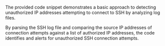The provided code snippet demonstrates a basic approach to detecting unauthorized IP addresses attempting to connect to SSH by analyzing log files.

By parsing the SSH log file and comparing the source IP addresses of connection attempts against a list of authorized IP addresses,
the code identifies and alerts for unauthorized SSH connection attempts.

